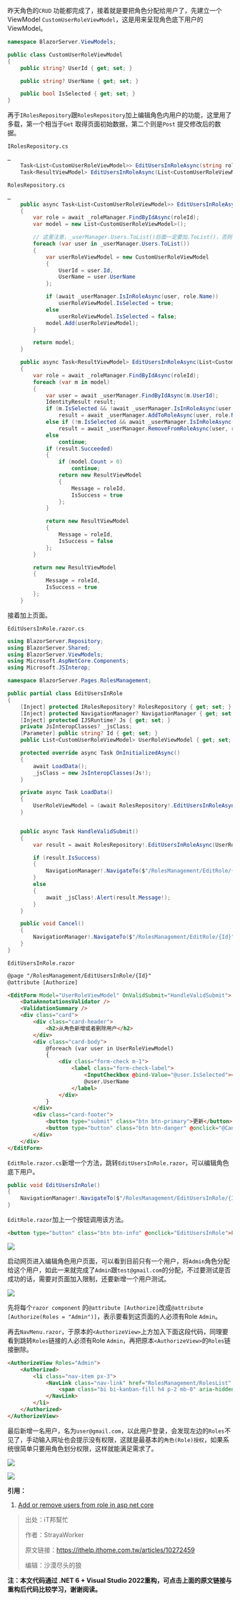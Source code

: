 昨天角色的`CRUD` 功能都完成了，接着就是要把角色分配给用户了，先建立一个ViewModel `CustomUserRoleViewModel`，这是用来呈现角色底下用户的ViewModel。

```C#
namespace BlazorServer.ViewModels;

public class CustomUserRoleViewModel
{
	public string? UserId { get; set; }

	public string? UserName { get; set; }

	public bool IsSelected { get; set; }
}
```

再于`IRolesRepository`跟`RolesRepository`加上编辑角色内用户的功能，这里用了多载，第一个相当于`Get` 取得页面初始数据，第二个则是`Post` 提交修改后的数据。

`IRolesRepository.cs`

```C#
…
    Task<List<CustomUserRoleViewModel>> EditUsersInRoleAsync(string roleId);
	Task<ResultViewModel> EditUsersInRoleAsync(List<CustomUserRoleViewModel> model, string roleId);
```

`RolesRepository.cs`

```C#
…
    public async Task<List<CustomUserRoleViewModel>> EditUsersInRoleAsync(string roleId)
	{
		var role = await _roleManager.FindByIdAsync(roleId);
		var model = new List<CustomUserRoleViewModel>();

        // 这里注意，_userManager.Users.ToList()后面一定要加.ToList()，否则会抛出异常：https://stackoverflow.com/questions/60727080/helping-solving-there-is-already-an-open-datareader-associated-with-this-comman
		foreach (var user in _userManager.Users.ToList())
		{
			var userRoleViewModel = new CustomUserRoleViewModel
			{
				UserId = user.Id,
				UserName = user.UserName
			};

			if (await _userManager.IsInRoleAsync(user, role.Name))
				userRoleViewModel.IsSelected = true;
			else
				userRoleViewModel.IsSelected = false;
			model.Add(userRoleViewModel);
		}

		return model;
	}

	public async Task<ResultViewModel> EditUsersInRoleAsync(List<CustomUserRoleViewModel> model, string roleId)
	{
		var role = await _roleManager.FindByIdAsync(roleId);
		foreach (var m in model)
		{
			var user = await _userManager.FindByIdAsync(m.UserId);
			IdentityResult result;
			if (m.IsSelected && !await _userManager.IsInRoleAsync(user, role.Name))
				result = await _userManager.AddToRoleAsync(user, role.Name);
			else if (!m.IsSelected && await _userManager.IsInRoleAsync(user, role.Name))
				result = await _userManager.RemoveFromRoleAsync(user, role.Name);
			else
				continue;
			if (result.Succeeded)
			{
				if (model.Count > 0)
					continue;
				return new ResultViewModel
				{
					Message = roleId,
					IsSuccess = true
				};
			}

			return new ResultViewModel
			{
				Message = roleId,
				IsSuccess = false
			};
		}

		return new ResultViewModel
		{
			Message = roleId,
			IsSuccess = true
		};
	}
```        
        
接着加上页面。

`EditUsersInRole.razor.cs`

```C#
using BlazorServer.Repository;
using BlazorServer.Shared;
using BlazorServer.ViewModels;
using Microsoft.AspNetCore.Components;
using Microsoft.JSInterop;

namespace BlazorServer.Pages.RolesManagement;

public partial class EditUsersInRole
{
	[Inject] protected IRolesRepository? RolesRepository { get; set; }
	[Inject] protected NavigationManager? NavigationManager { get; set; }
	[Inject] protected IJSRuntime? Js { get; set; }
	private JsInteropClasses? _jsClass;
	[Parameter] public string? Id { get; set; }
	public List<CustomUserRoleViewModel> UserRoleViewModel { get; set; } = new List<CustomUserRoleViewModel>();

	protected override async Task OnInitializedAsync()
	{
		await LoadData();
		_jsClass = new JsInteropClasses(Js!);
	}

	private async Task LoadData()
	{
		UserRoleViewModel = (await RolesRepository!.EditUsersInRoleAsync(Id!)).ToList();
	}


	public async Task HandleValidSubmit()
	{
		var result = await RolesRepository!.EditUsersInRoleAsync(UserRoleViewModel, Id!);

		if (result.IsSuccess)
		{
			NavigationManager!.NavigateTo($"/RolesManagement/EditRole/{Id}");
		}
		else
		{
			await _jsClass!.Alert(result.Message!);
		}
	}

	public void Cancel()
	{
		NavigationManager!.NavigateTo($"/RolesManagement/EditRole/{Id}");
	}
}
```

`EditUsersInRole.razor`

```html
@page "/RolesManagement/EditUsersInRole/{Id}"
@attribute [Authorize]

<EditForm Model="UserRoleViewModel" OnValidSubmit="HandleValidSubmit">
    <DataAnnotationsValidator />
    <ValidationSummary />
    <div class="card">
        <div class="card-header">
            <h2>从角色新增或者删除用户</h2>
        </div>
        <div class="card-body">
            @foreach (var user in UserRoleViewModel)
            {
                <div class="form-check m-1">
                    <label class="form-check-label">
                        <InputCheckbox @bind-Value="@user.IsSelected"></InputCheckbox>
                        @user.UserName
                    </label>
                </div>
            }
        </div>
        <div class="card-footer">
            <button type="submit" class="btn btn-primary">更新</button>
            <button type="button" class="btn btn-danger" @onclick="@Cancel">取消</button>
        </div>
    </div>
</EditForm>
```

`EditRole.razor.cs`新增一个方法，跳转`EditUsersInRole.razor`，可以编辑角色底下用户。

```C#
public void EditUsersInRole()
{
    NavigationManager!.NavigateTo($"/RolesManagement/EditUsersInRole/{Id}");
}
```

`EditRole.razor`加上一个按钮调用该方法。

```html
<button type="button" class="btn btn-info" @onclick="EditUsersInRole">新增或移除该角色底下的用户</button>
```

![](https://img1.lequ.co/2021/12/3801.png)

启动网页进入编辑角色用户页面，可以看到目前只有一个用户，将`Admin`角色分配给这个用户，如此一来就完成了`Admin`跟`test@gmail.com`的分配，不过要测试是否成功的话，需要对页面加入限制，还要新增一个用户测试。

![](https://img1.lequ.co/2021/12/3802.png)

先将每个`razor component` 的`@attribute [Authorize]`改成`@attribute [Authorize(Roles = "Admin")]`，表示要看到这页面的人必须有Role `Admin`。

再去`NavMenu.razor`，于原本的`<AuthorizeView>`上方加入下面这段代码，同理要看到跳转`Roles`链接的人必须有Role `Admin`，再把原本`<AuthorizeView>`的`Roles`链接删除。

```html
<AuthorizeView Roles="Admin">
    <Authorized>
        <li class="nav-item px-3">
            <NavLink class="nav-link" href="RolesManagement/RolesList" Match="NavLinkMatch.All">
                <span class="bi bi-kanban-fill h4 p-2 mb-0" aria-hidden="true"></span> Roles
            </NavLink>
        </li>
    </Authorized>
</AuthorizeView>
```

最后新增一名用户，名为`user@gmail.com`，以此用户登录，会发现左边的`Roles`不见了，手动输入网址也会提示没有权限，这就是最基本的`角色(Role)授权`，如果系统很简单只要用角色划分权限，这样就能满足需求了。

![](https://img1.lequ.co/2021/12/3803.png)

![](https://img1.lequ.co/2021/12/3804.png)

**引用：**

1. [Add or remove users from role in asp net core](https://www.youtube.com/watch?v=TzhqymQm5kw&list=PL6n9fhu94yhVkdrusLaQsfERmL_Jh4XmU&index=81)

>出处：iT邦幫忙
>
>作者：StrayaWorker
>
>原文链接：https://ithelp.ithome.com.tw/articles/10272459
>
>编辑：沙漠尽头的狼

**注：本文代码通过 .NET 6 + Visual Studio 2022重构，可点击上面的原文链接与重构后代码比较学习，谢谢阅读。**